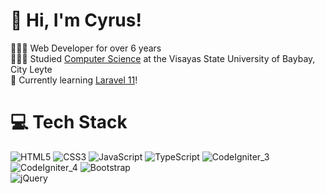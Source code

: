 # 👋 Hi, I'm Cyrus!
👩🏻‍💻 Web Developer for over 6 years<br/>
👩🏻‍🎓 Studied [Computer Science](https://www.vsu.edu.ph/) at the Visayas State University of Baybay,  City Leyte<br/>
💭 Currently learning [Laravel 11](https://laravel.com/)!<br/>

# 💻 Tech Stack
<!-- Badges from https://github.com/Ileriayo/markdown-badges -->
![HTML5](https://img.shields.io/badge/html5-%23E34F26.svg?style=for-the-badge&logo=html5&logoColor=white)
![CSS3](https://img.shields.io/badge/css3-%231572B6.svg?style=for-the-badge&logo=css3&logoColor=white)
![JavaScript](https://img.shields.io/badge/javascript-%23323330.svg?style=for-the-badge&logo=javascript&logoColor=%23F7DF1E)
![TypeScript](https://img.shields.io/badge/typescript-%23007ACC.svg?style=for-the-badge&logo=typescript&logoColor=white)
![CodeIgniter_3](https://img.shields.io/badge/codeigniter-%23E34F26.svg?style=for-the-badge&logo=codeigniter&logoColor=white)
![CodeIgniter_4](https://img.shields.io/badge/codeigniter-%23E34F26.svg?style=for-the-badge&logo=codeigniter&logoColor=white)
![Bootstrap](https://img.shields.io/badge/styled--components-DB7093?style=for-the-badge&logo=styled-components&logoColor=white)<br/>
![jQuery](https://img.shields.io/badge/jQuery-%23000000.svg?style=for-the-badge&logo=notion&logoColor=white)

